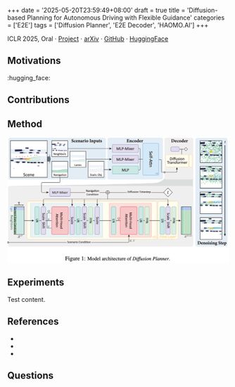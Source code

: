 +++
date = '2025-05-20T23:59:49+08:00'
draft = true
title = 'Diffusion-based Planning for Autonomous Driving with Flexible Guidance'
categories = ['E2E']
tags = ['Diffusion Planner', 'E2E Decoder', 'HAOMO.AI']
+++

 ICLR 2025, Oral &middot; [Project](https://zhengyinan-air.github.io/Diffusion-Planner/) &middot; [arXiv]() &middot; [GitHub](https://github.com/ZhengYinan-AIR/Diffusion-Planner) &middot; [HuggingFace](https://huggingface.co/ZhengYinan2001/Diffusion-Planner)

## Motivations
:hugging_face:

## Contributions


## Method
![architecture-of-Diffusion-Planner](architecture-of-Diffusion-Planner.png)

## Experiments
Test content.

## References
-  
- 
- 

## Questions
